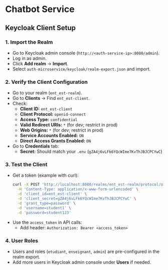 # Chatbot Service

## Keycloak Client Setup

### 1. Import the Realm
- Go to Keycloak admin console (`http://<auth-service-ip>:8080/admin`).
- Log in as admin.
- Click **Add realm** → **Import**.
- Select `auth-microservice/keycloak/realm-export.json` and import.

### 2. Verify the Client Configuration
- Go to your realm (`ent_est-realm`).
- Go to **Clients** → Find `ent_est-client`.
- Check:
  - **Client ID:** `ent_est-client`
  - **Client Protocol:** `openid-connect`
  - **Access Type:** `confidential`
  - **Valid Redirect URIs:** `*` (for dev; restrict in prod)
  - **Web Origins:** `*` (for dev; restrict in prod)
  - **Service Accounts Enabled:** `ON`
  - **Direct Access Grants Enabled:** `ON`
- Go to **Credentials** tab:
  - **Secret:** Should match your `.env` (`gZA4j6vLFk6YQcWIme7KvThJBJCPCYwC`)

### 3. Test the Client
- Get a token (example with curl):
  ```sh
  curl -X POST 'http://localhost:8080/realms/ent_est-realm/protocol/openid-connect/token' \
    -H 'Content-Type: application/x-www-form-urlencoded' \
    -d 'client_id=ent_est-client' \
    -d 'client_secret=gZA4j6vLFk6YQcWIme7KvThJBJCPCYwC' \
    -d 'grant_type=password' \
    -d 'username=student1' \
    -d 'password=student123'
  ```
- Use the `access_token` in API calls:
  - Add header: `Authorization: Bearer <access_token>`

### 4. User Roles
- Users and roles (`etudiant`, `enseignant`, `admin`) are pre-configured in the realm export.
- Add more users in Keycloak admin console under **Users** if needed. 